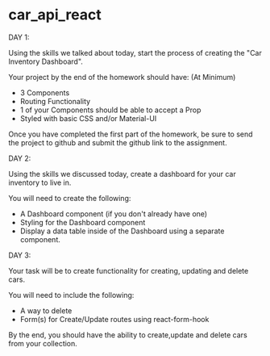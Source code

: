 # car_api_react

DAY 1:

Using the skills we talked about today, start the process of creating the "Car Inventory Dashboard". 

Your project by the end of the homework should have: (At Minimum)
- 3 Components
- Routing Functionality
- 1 of your Components should be able to accept a Prop
- Styled with basic CSS and/or Material-UI

Once you have completed the first part of the homework, be sure to send the project to github and submit the github link to the assignment.

DAY 2:

Using the skills we discussed today, create a dashboard for your car inventory to live in.


You will need to create the following:
- A Dashboard component (if you don't already have one)
- Styling for the Dashboard component
- Display a data table inside of the Dashboard using a separate component.

DAY 3:

Your task will be to create functionality for creating, updating and delete cars.

You will need to include the following:
- A way to delete
- Form(s) for Create/Update routes using react-form-hook

By the end, you should have the ability to create,update and delete cars from your collection.
